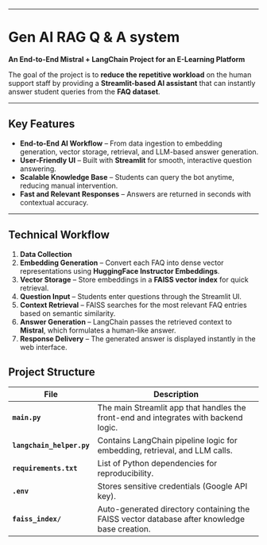 
---

# Gen AI RAG Q & A system

**An End-to-End Mistral + LangChain Project for an E-Learning Platform**

The goal of the project is to **reduce the repetitive workload** on the human support staff by providing a **Streamlit-based AI assistant** that can instantly answer student queries from the  **FAQ dataset**.

---

## **Key Features**
* **End-to-End AI Workflow** – From data ingestion to embedding generation, vector storage, retrieval, and LLM-based answer generation.
* **User-Friendly UI** – Built with **Streamlit** for smooth, interactive question answering.
* **Scalable Knowledge Base** – Students can query the bot anytime, reducing manual intervention.
* **Fast and Relevant Responses** – Answers are returned in seconds with contextual accuracy.

---


## **Technical Workflow**

1. **Data Collection**
2. **Embedding Generation** – Convert each FAQ into dense vector representations using **HuggingFace Instructor Embeddings**.
3. **Vector Storage** – Store embeddings in a **FAISS vector index** for quick retrieval.
4. **Question Input** – Students enter questions through the Streamlit UI.
5. **Context Retrieval** – FAISS searches for the most relevant FAQ entries based on semantic similarity.
6. **Answer Generation** – LangChain passes the retrieved context to **Mistral**, which formulates a human-like answer.
7. **Response Delivery** – The generated answer is displayed instantly in the web interface.



## **Project Structure**

| File                      | Description                                                                                  |
| ------------------------- | -------------------------------------------------------------------------------------------- |
| **`main.py`**             | The main Streamlit app that handles the front-end and integrates with backend logic.         |
| **`langchain_helper.py`** | Contains LangChain pipeline logic for embedding, retrieval, and LLM calls.                   |
| **`requirements.txt`**    | List of Python dependencies for reproducibility.                                             |
| **`.env`**                | Stores sensitive credentials (Google API key).                                               |
| **`faiss_index/`**        | Auto-generated directory containing the FAISS vector database after knowledge base creation. |


